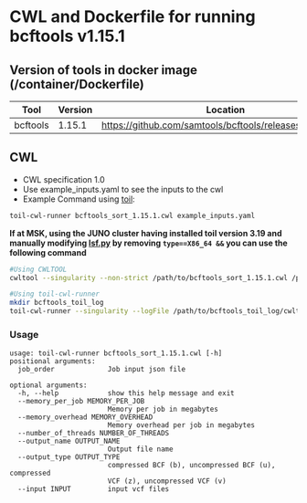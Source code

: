 # CWL and Dockerfile for running bcftools v1.15.1

## Version of tools in docker image (/container/Dockerfile)

| Tool     | Version | Location                                                 |
| -------- | ------- | -------------------------------------------------------- |
| bcftools | 1.15.1  | https://github.com/samtools/bcftools/releases/tag/1.15.1 |

## CWL

- CWL specification 1.0
- Use example_inputs.yaml to see the inputs to the cwl
- Example Command using [toil](https://toil.readthedocs.io):

```bash
toil-cwl-runner bcftools_sort_1.15.1.cwl example_inputs.yaml
```

**If at MSK, using the JUNO cluster having installed toil version 3.19 and manually modifying [lsf.py](https://github.com/DataBiosphere/toil/blob/releases/3.19.0/src/toil/batchSystems/lsf.py#L170) by removing `type==X86_64 &&` you can use the following command**

```bash
#Using CWLTOOL
cwltool --singularity --non-strict /path/to/bcftools_sort_1.15.1.cwl /path/to/inputs.yaml

#Using toil-cwl-runner
mkdir bcftools_toil_log
toil-cwl-runner --singularity --logFile /path/to/bcftools_toil_log/cwltoil.log  --jobStore /path/to/bcftools_jobStore --batchSystem lsf --workDir /path/to/bcftools_toil_log --outdir . --writeLogs /path/to/bcftools_toil_log --logLevel DEBUG --stats --retryCount 2 --disableCaching --maxLogFileSize 20000000000 /path/to/bcftools_sort_1.15.1.cwl /path/to/inputs.yaml > bcftools_toil.stdout 2> bcftools_toil.stderr &
```

### Usage

```
usage: toil-cwl-runner bcftools_sort_1.15.1.cwl [-h]
positional arguments:
  job_order             Job input json file

optional arguments:
  -h, --help            show this help message and exit
  --memory_per_job MEMORY_PER_JOB
                        Memory per job in megabytes
  --memory_overhead MEMORY_OVERHEAD
                        Memory overhead per job in megabytes
  --number_of_threads NUMBER_OF_THREADS
  --output_name OUTPUT_NAME
                        Output file name
  --output_type OUTPUT_TYPE
                        compressed BCF (b), uncompressed BCF (u), compressed
                        VCF (z), uncompressed VCF (v)
  --input INPUT         input vcf files
```
